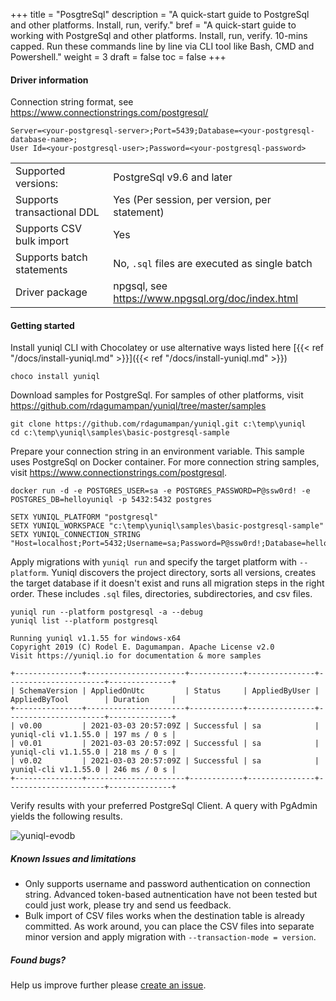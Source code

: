 +++
title = "PosgtreSql"
description = "A quick-start guide to PostgreSql and other platforms. Install, run, verify."
bref = "A quick-start guide to working with PostgreSql and other platforms. Install, run, verify. 10-mins capped. Run these commands line by line via CLI tool like Bash, CMD and Powershell."
weight = 3
draft = false
toc = false
+++

#### Driver information

Connection string format, see https://www.connectionstrings.com/postgresql/
```shell
Server=<your-postgresql-server>;Port=5439;Database=<your-postgresql-database-name>;
User Id=<your-postgresql-user>;Password=<your-postgresql-password>
```
|||
|---|---|
|Supported versions: |PostgreSql v9.6 and later|
|Supports transactional DDL|Yes (Per session, per version, per statement)|
|Supports CSV bulk import|Yes|
|Supports batch statements|No, `.sql` files are executed as single batch|
|Driver package|npgsql, see https://www.npgsql.org/doc/index.html|

#### Getting started

Install yuniql CLI with Chocolatey or use alternative ways listed here  [{{< ref "/docs/install-yuniql.md" >}}]({{< ref "/docs/install-yuniql.md" >}})

```shell
choco install yuniql
```

Download samples for PostgreSql. For samples of other platforms, visit https://github.com/rdagumampan/yuniql/tree/master/samples

```shell
git clone https://github.com/rdagumampan/yuniql.git c:\temp\yuniql
cd c:\temp\yuniql\samples\basic-postgresql-sample
```

Prepare your connection string in an environment variable. This sample uses PostgreSql on Docker container. For more connection string samples, visit https://www.connectionstrings.com/postgresql.

```shell
docker run -d -e POSTGRES_USER=sa -e POSTGRES_PASSWORD=P@ssw0rd! -e POSTGRES_DB=helloyuniql -p 5432:5432 postgres

SETX YUNIQL_PLATFORM "postgresql"
SETX YUNIQL_WORKSPACE "c:\temp\yuniql\samples\basic-postgresql-sample"
SETX YUNIQL_CONNECTION_STRING "Host=localhost;Port=5432;Username=sa;Password=P@ssw0rd!;Database=helloyuniql"
```

Apply migrations with `yuniql run` and specify the target platform with `--platform`. Yuniql discovers the project directory, sorts all versions, creates the target database if it doesn't exist and runs all migration steps in the right order. These includes `.sql` files, directories, subdirectories, and csv files.

```shell
yuniql run --platform postgresql -a --debug
yuniql list --platform postgresql

Running yuniql v1.1.55 for windows-x64
Copyright 2019 (C) Rodel E. Dagumampan. Apache License v2.0
Visit https://yuniql.io for documentation & more samples

+---------------+----------------------+------------+---------------+----------------------+--------------+
| SchemaVersion | AppliedOnUtc         | Status     | AppliedByUser | AppliedByTool        | Duration     |
+---------------+----------------------+------------+---------------+----------------------+--------------+
| v0.00         | 2021-03-03 20:57:09Z | Successful | sa            | yuniql-cli v1.1.55.0 | 197 ms / 0 s |
| v0.01         | 2021-03-03 20:57:09Z | Successful | sa            | yuniql-cli v1.1.55.0 | 218 ms / 0 s |
| v0.02         | 2021-03-03 20:57:09Z | Successful | sa            | yuniql-cli v1.1.55.0 | 246 ms / 0 s |
+---------------+----------------------+------------+---------------+----------------------+--------------+
```

Verify results with your preferred PostgreSql Client. A query with PgAdmin yields the following results.

![yuniql-evodb](/images/get-started-postgresql-01.png)

##### Known Issues and limitations

- Only supports username and password authentication on connection string. Advanced token-based autnentication have not been tested but could just work, please try and send us feedback.
- Bulk import of CSV files works when the destination table is already committed. As work around, you can place the CSV files into separate minor version and apply migration with `--transaction-mode = version`.

##### Found bugs?

Help us improve further please [create an issue](https://github.com/rdagumampan/yuniql/issues/new).
